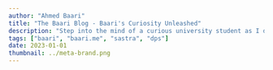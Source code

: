 ```yaml
---
author: "Ahmed Baari"
title: "The Baari Blog - Baari's Curiosity Unleashed"
description: "Step into the mind of a curious university student as I delve into the mysteries of the world and share my findings with you."
tags: ["baari", "baari.me", "sastra", "dps"]
date: 2023-01-01
thumbnail: ../meta-brand.png
---
```


